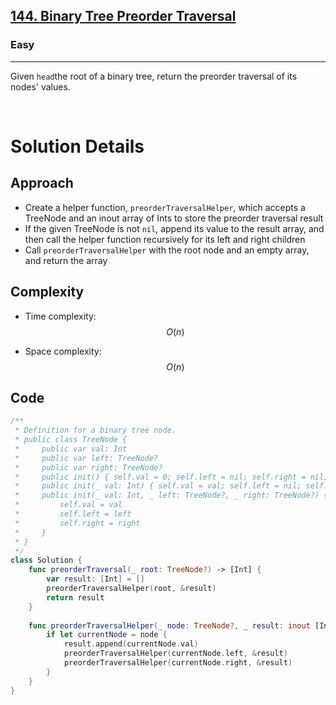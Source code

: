<h2><a href="https://leetcode.com/problems/binary-tree-preorder-traversal/">144. Binary Tree Preorder Traversal</a></h2><h3>Easy</h3><hr><div><p>Given <code>head</code>the root of a binary tree, return the preorder traversal of its nodes' values.</p>
</br>

# Solution Details

## Approach
- Create a helper function, `preorderTraversalHelper`, which accepts a TreeNode and an inout array of Ints to store the preorder traversal result
- If the given TreeNode is not `nil`, append its value to the result array, and then call the helper function recursively for its left and right children
- Call `preorderTraversalHelper` with the root node and an empty array, and return the array

## Complexity
- Time complexity:
$$O(n)$$

- Space complexity:
$$O(n)$$

## Code
```swift
/**
 * Definition for a binary tree node.
 * public class TreeNode {
 *     public var val: Int
 *     public var left: TreeNode?
 *     public var right: TreeNode?
 *     public init() { self.val = 0; self.left = nil; self.right = nil; }
 *     public init(_ val: Int) { self.val = val; self.left = nil; self.right = nil; }
 *     public init(_ val: Int, _ left: TreeNode?, _ right: TreeNode?) {
 *         self.val = val
 *         self.left = left
 *         self.right = right
 *     }
 * }
 */
class Solution {
    func preorderTraversal(_ root: TreeNode?) -> [Int] {
        var result: [Int] = []
        preorderTraversalHelper(root, &result)
        return result
    }
    
    func preorderTraversalHelper(_ node: TreeNode?, _ result: inout [Int]) {
        if let currentNode = node {
            result.append(currentNode.val)
            preorderTraversalHelper(currentNode.left, &result)
            preorderTraversalHelper(currentNode.right, &result)
        }
    }
}
```
